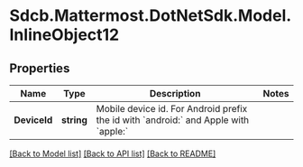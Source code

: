 # Sdcb.Mattermost.DotNetSdk.Model.InlineObject12
## Properties

Name | Type | Description | Notes
------------ | ------------- | ------------- | -------------
**DeviceId** | **string** | Mobile device id. For Android prefix the id with &#x60;android:&#x60; and Apple with &#x60;apple:&#x60; | 

[[Back to Model list]](../README.md#documentation-for-models) [[Back to API list]](../README.md#documentation-for-api-endpoints) [[Back to README]](../README.md)

